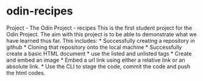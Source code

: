 # odin-recipes
Project - The Odin Project - recipes
This is the first student project for the Odin Project. 
The aim with this project is to be able to demonstrate what we have learned thus far. This includes:
    * Successfully creating a repository in github
    * Cloning that repository onto the local machine
    * Successfully create a basic HTML document
        * use the listed and unlisted tags
        * Create and embed an image
        * Embed a url link using either a relative link or an absolute link.
    * Use the CLI to stage the code, commit the code and push the html codes. 